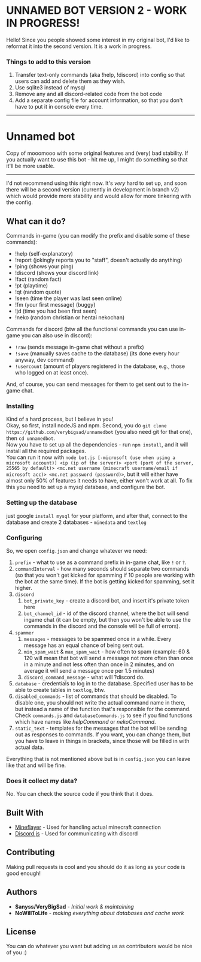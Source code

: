 # UNNAMED BOT VERSION 2 - WORK IN PROGRESS!
Hello! Since you people showed some interest in my original bot, I'd like to reformat it into the second version. It is a work in progress.
### Things to add to this version
1. Transfer text-only commands (aka !help, !discord) into config so that users can add and delete them as they wish.
2. Use sqlite3 instead of mysql
3. Remove any and all discord-related code from the bot code
4. Add a separate config file for account information, so that you don't have to put it in console every time.

***



# Unnamed bot
Copy of mooomooo with some original features and (very) bad stability. If you actually want to use this bot - hit me up, I might do something so that it'll be more usable.

***
I'd not recommend using this right now. It's _very_ hard to set up, and soon there will be a second version (currently in development in branch v2) which would provide more stability and would allow for more tinkering with the config.
## What can it do?

Commands in-game (you can modify the prefix and disable some of these commands):
* !help (self-explanatory)
* !report (jokingly reports you to "staff", doesn't actually do anything)
* !ping (shows your ping)
* !discord (shows your discord link)
* !fact (random fact)
* !pt (playtime)
* !qt (random quote) 
* !seen (time the player was last seen online)
* !fm (your first message) (buggy)
* !jd (time you had been first seen)
* !neko (random christian or hentai nekochan)

Commands for discord (btw all the functional commands you can use in-game you can also use in discord):
* `!raw` (sends message in-game chat without a prefix)
*  `!save` (manually saves cache to the database) (its done every hour anyway, dev command)
* `!usercount` (amount of players
registered in the database, e.g., those who logged on at least once).

And, of course, you can send messages for them to get sent out to the in-game chat.

### Installing
Kind of a hard process, but I believe in you!\
Okay, so first, install nodeJS and npm. Second, you do `git clone https://github.com/verybigsad/unnamedbot` (you also need git for that one), then `cd unnamedbot`.\
Now you have to set up all the dependencies - run `npm install`, and it will install all the required packages. \
You can run it now with `node bot.js [-microsoft (use when using a microsoft account)] <ip (ip of the server)> <port (port of the server, 25565 by default)> <mc.net username (minecraft username/email if microsoft acc)> <mc.net password (password)>`, but it will either have almost only 50% of features it needs to have, either won't work at all. To fix this you need to set up a mysql database, and configure the bot.


### Setting up the database
just google `install mysql` for your platform, and after that, connect to the database and create 2 databases - `minedata` and `textlog`


### Configuring
So, we open `config.json` and change whatever we need:
1. `prefix` - what to use as a command prefix in in-game chat, like `!` or `?`. 
2. `commandInterval` - how many seconds should separate two commands (so that you won't get kicked for spamming if 10 people are working with the bot at the same time). If the bot is getting kicked for spamming, set it higher.
3. `discord`
    1. `bot_private_key` - create a discord bot, and insert it's private token here
    2. `bot_channel_id` - id of the discord channel, where the bot will send ingame chat (it can be empty, but then you won't be able to use the commands in the discord and the console will be full of errors).
4. `spammer`
    1. `messages` - messages to be spammed once in a while. Every message has an equal chance of being sent out.
    2. `min_spam_wait` & `max_spam_wait` - how often to spam (example: 60 & 120 will mean that bot will send a message not more often than once in a minute and not less often than once in 2 minutes, and on average it will send a message once per 1.5 minutes)
    3. `discord_command_message` - what will ?discord do.
5. `database` - credentials to log in to the database. Specified user has to be able to create tables in `textlog`, btw.
6. `disabled_commands` - list of commands that should be disabled. To disable one, you should not write the actual command name in there, but instead a name of the function that's responsible for the command. Check `commands.js` and `databaseCommands.js` to see if you find functions which have names like *helpCommand* or *nekoCommand*.
7. `static_text` - templates for the messages that the bot will be sending out as responses to commands. If you want, you can change them, but you have to leave in things in brackets, since those will be filled in with actual data.

Everything that is not mentioned above but is in `config.json` you can leave like that and will be fine.

### Does it collect my data?

No. You can check the source code if you think that it does.

## Built With

* [Mineflayer](https://github.com/PrismarineJS/mineflayer/) - Used for handling actual minecraft connection
* [Discord.js](https://discord.js.org/) - Used for communicating with discord

## Contributing

Making pull requests is cool and you should do it as long as your code is good enough!

## Authors

* **Sanyss/VeryBigSad** - *Initial work & maintaining*
* **NoWillToLife** - *making everything about databases and cache work*

## License

You can do whatever you want but adding us as contributors would be nice of you :)
